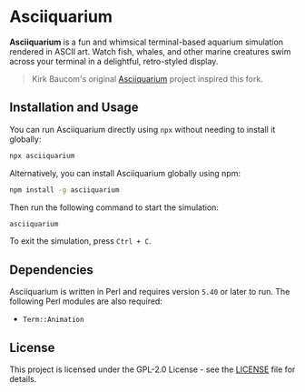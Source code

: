 # Asciiquarium

**Asciiquarium** is a fun and whimsical terminal-based aquarium simulation rendered in ASCII art. Watch fish, whales, and other marine creatures swim across your terminal in a delightful, retro-styled display.

> Kirk Baucom's original [Asciiquarium](https://robobunny.com/projects/asciiquarium/html/) project inspired this fork.

## Installation and Usage

You can run Asciiquarium directly using `npx` without needing to install it globally:

```bash
npx asciiquarium
```

Alternatively, you can install Asciiquarium globally using npm:

```bash
npm install -g asciiquarium
```

Then run the following command to start the simulation:

```bash
asciiquarium
```

To exit the simulation, press `Ctrl + C`.

## Dependencies

<!-- Asciiquarium requires the following dependencies to run:
> Perl version 5.40 or later -->

Asciiquarium is written in Perl and requires version `5.40` or later to run. The following Perl modules are also required:

- `Term::Animation`

## License

This project is licensed under the GPL-2.0 License - see the [LICENSE](LICENSE) file for details.
